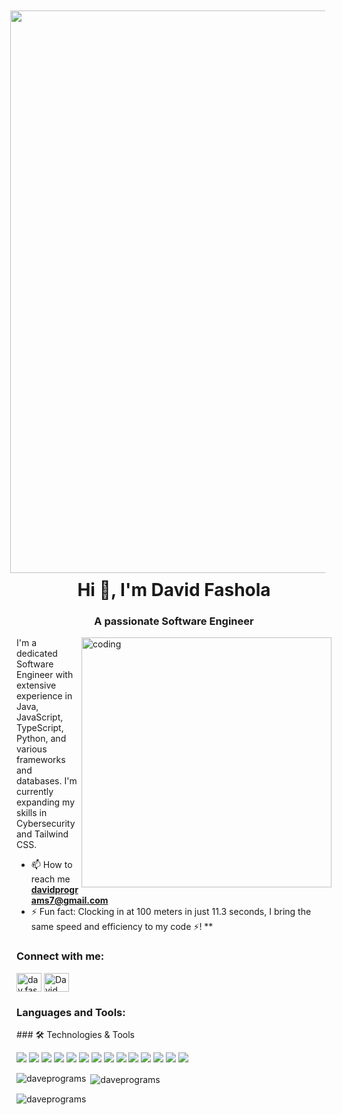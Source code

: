 <div align="center">
  <img src="https://gifdb.com/images/high/green-static-background-hacking-zxdixjwjemrjnoen.gif" width="900" style="float:right; padding:10px ">
</div>
<h1 align="center">Hi 👋, I'm David Fashola</h1>
<h3 align="center">A passionate Software Engineer</h3>

<img align="right" alt="coding" width="400" src="https://user-images.githubusercontent.com/115187902/230700872-d5f44b85-56c7-4e27-80a4-6e2db901e60c.gif">

I'm a dedicated Software Engineer with extensive experience in Java, JavaScript, TypeScript, Python, and various frameworks and databases. I'm currently expanding my skills in Cybersecurity and Tailwind CSS.

- 📫 How to reach me **davidprograms7@gmail.com**
- ⚡ Fun fact: Clocking in at 100 meters in just 11.3 seconds, I bring the same speed and efficiency to my code ⚡!
**

<h3 align="left">Connect with me:</h3>
<p align="left">
<a href="https://instagram.com/dav.fash" target="blank"><img align="center" src="https://raw.githubusercontent.com/rahuldkjain/github-profile-readme-generator/master/src/images/icons/Social/instagram.svg" alt="dav.fash" height="30" width="40" /></a>
<a href="https://www.linkedin.com/in/david-fash-845152296/" target="blank"><img align="center" src="https://raw.githubusercontent.com/rahuldkjain/github-profile-readme-generator/master/src/images/icons/Social/linkedin.svg" alt="David Fashola" height="30" width="40" /></a>
</p>

<h3 align="left">Languages and Tools:</h3>
<p align="left"> 
### 🛠️ Technologies & Tools

![](https://img.shields.io/badge/language-Java-blue)
![](https://img.shields.io/badge/language-JavaScript-yellow)
![](https://img.shields.io/badge/language-TypeScript-blue)
![](https://img.shields.io/badge/language-Python-blue)
![](https://img.shields.io/badge/Framework-Spring-green)
![](https://img.shields.io/badge/Framework-Angular-red)
![](https://img.shields.io/badge/Framework-ReactJS-blue)
![](https://img.shields.io/badge/Tool-Postman-orange)
![](https://img.shields.io/badge/Database-MySQL-blue)
![](https://img.shields.io/badge/Database-MongoDB-green)
![](https://img.shields.io/badge/Database-Supabase-lightgrey)
![](https://img.shields.io/badge/Framework-Node.js-green)
![](https://img.shields.io/badge/Framework-Bootstrap-purple)
![](https://img.shields.io/badge/Style-Tailwind_CSS-teal)
</p>

<p><img align="left" src="https://github-readme-stats.vercel.app/api/top-langs?username=daveprograms&show_icons=true&locale=en&layout=compact" alt="daveprograms" /></p>

<p>&nbsp;<img align="center" src="https://github-readme-stats.vercel.app/api?username=daveprograms&show_icons=true&locale=en" alt="daveprograms" /></p>

<p><img align="center" src="https://github-readme-streak-stats.herokuapp.com/?user=daveprograms&" alt="daveprograms" /></p>
